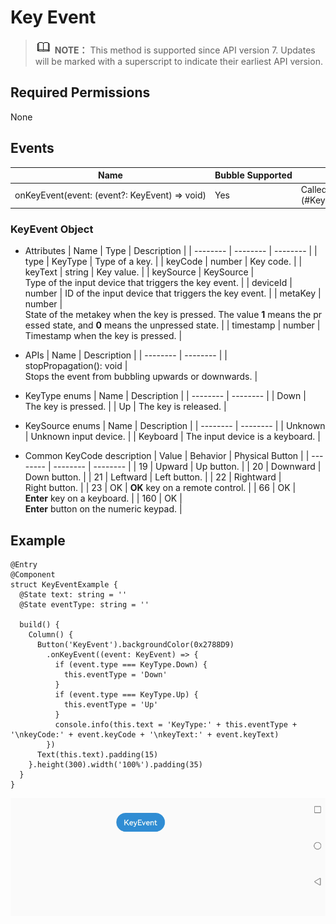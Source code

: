 # Key Event


> ![icon-note.gif](public_sys-resources/icon-note.gif) **NOTE：**
> This method is supported since API version 7. Updates will be marked with a superscript to indicate their earliest API version.


## Required Permissions

None


## Events

| Name | Bubble&nbsp;Supported | Description |
| -------- | -------- | -------- |
| onKeyEvent(event:&nbsp;(event?:&nbsp;KeyEvent)&nbsp;=&gt;&nbsp;void) | Yes | Called&nbsp;when&nbsp;a&nbsp;key&nbsp;event&nbsp;occurs.&nbsp;For&nbsp;details&nbsp;about&nbsp;the&nbsp;event&nbsp;parameters,&nbsp;see&nbsp;[KeyEvent&nbsp;Object](#KeyEvent Object). |


### KeyEvent Object

- Attributes
    | Name | Type | Description | 
  | -------- | -------- | -------- |
  | type | KeyType | Type&nbsp;of&nbsp;a&nbsp;key. | 
  | keyCode | number | Key&nbsp;code. | 
  | keyText | string | Key&nbsp;value. | 
  | keySource | KeySource | Type&nbsp;of&nbsp;the&nbsp;input&nbsp;device&nbsp;that&nbsp;triggers&nbsp;the&nbsp;key&nbsp;event. | 
  | deviceId | number | ID&nbsp;of&nbsp;the&nbsp;input&nbsp;device&nbsp;that&nbsp;triggers&nbsp;the&nbsp;key&nbsp;event. | 
  | metaKey | number | State&nbsp;of&nbsp;the&nbsp;metakey&nbsp;when&nbsp;the&nbsp;key&nbsp;is&nbsp;pressed.&nbsp;The&nbsp;value&nbsp;**1**&nbsp;means&nbsp;the&nbsp;pressed&nbsp;state,&nbsp;and&nbsp;**0**&nbsp;means&nbsp;the&nbsp;unpressed&nbsp;state. | 
  | timestamp | number | Timestamp&nbsp;when&nbsp;the&nbsp;key&nbsp;is&nbsp;pressed. | 

- APIs
    | Name | Description | 
  | -------- | -------- |
  | stopPropagation():&nbsp;void | Stops&nbsp;the&nbsp;event&nbsp;from&nbsp;bubbling&nbsp;upwards&nbsp;or&nbsp;downwards. | 

- KeyType enums
    | Name | Description | 
  | -------- | -------- |
  | Down | The&nbsp;key&nbsp;is&nbsp;pressed. | 
  | Up | The&nbsp;key&nbsp;is&nbsp;released. | 


- KeySource enums
    | Name | Description | 
  | -------- | -------- |
  | Unknown | Unknown&nbsp;input&nbsp;device. | 
  | Keyboard | The&nbsp;input&nbsp;device&nbsp;is&nbsp;a&nbsp;keyboard. | 

- Common KeyCode description
    | Value | Behavior | Physical&nbsp;Button | 
  | -------- | -------- | -------- |
  | 19 | Upward | Up&nbsp;button. | 
  | 20 | Downward | Down&nbsp;button. | 
  | 21 | Leftward | Left&nbsp;button. | 
  | 22 | Rightward | Right&nbsp;button. | 
  | 23 | OK | **OK**&nbsp;key&nbsp;on&nbsp;a&nbsp;remote&nbsp;control. | 
  | 66 | OK | **Enter**&nbsp;key&nbsp;on&nbsp;a&nbsp;keyboard. | 
  | 160 | OK | **Enter**&nbsp;button&nbsp;on&nbsp;the&nbsp;numeric&nbsp;keypad. | 


## Example


```
@Entry
@Component
struct KeyEventExample {
  @State text: string = ''
  @State eventType: string = ''

  build() {
    Column() {
      Button('KeyEvent').backgroundColor(0x2788D9)
        .onKeyEvent((event: KeyEvent) => {
          if (event.type === KeyType.Down) {
            this.eventType = 'Down'
          }
          if (event.type === KeyType.Up) {
            this.eventType = 'Up'
          }
          console.info(this.text = 'KeyType:' + this.eventType + '\nkeyCode:' + event.keyCode + '\nkeyText:' + event.keyText)
        })
      Text(this.text).padding(15)
    }.height(300).width('100%').padding(35)
  }
}
```

![en-us_image_0000001257058433](figures/en-us_image_0000001257058433.gif)

